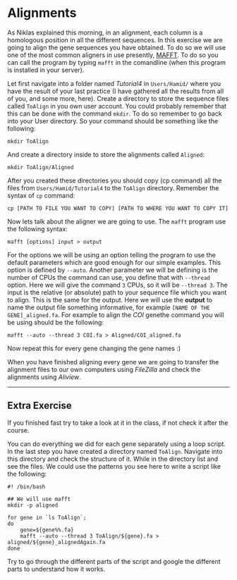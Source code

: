 # Alignments

As Niklas explained this morning, in an alignment, each column is a homologous position in all the different sequences. In this exercise we are going to align the gene sequences you have obtained. To do so we will use one of the most common aligners in use presently, [MAFFT](https://mafft.cbrc.jp/alignment/software/). To do so you can call the program by typing `mafft` in the comandline (when this program is installed in your server).

Let first navigate into a folder named *Tutorial4* in `Users/Hamid/` where you have the result of your last practice (I have gathered all the results from all of you, and some more, here). Create a directory to store the sequence files called `ToAlign` in you own user account. You could probably remember that this can be done with the command `mkdir`. To do so remember to go back into your User directory. So your command should be something like the following:

```
mkdir ToAlign
```
And create a directory inside to store the alignments called `Aligned`:

```
mkdir ToAlign/Aligned
```

After you created these directories you should copy (cp command) all the files from `Users/Hamid/Tutorial4` to the `ToAlign` directory. Remember the syntax of `cp` command:

```
cp [PATH TO FILE YOU WANT TO COPY] [PATH TO WHERE YOU WANT TO COPY IT]
```

Now lets talk about the aligner we are going to use. The `mafft` program use the following syntax:

```
mafft [options] input > output
```

For the options we will be using an option telling the program to use the default parameters which are good enough for our simple examples. This option is defined by `--auto`. Another parameter we will be defining is the number of CPUs the command can use, you define that with `--thread` option. Here we will give the command `3` CPUs, so it will be `--thread 3`. The input is the relative (or absolute) path to your sequence file which you want to align. This is the same for the output. Here we will use the **output** to name the output file something informative, for example `[NAME OF THE GENE]_aligned.fa`. For example to align the *COI* genethe command you will be using should be the following:

```
mafft --auto --thread 3 COI.fa > Aligned/COI_aligned.fa
```

Now repeat this for every gene changing the gene names :)

When you have finished aligning every gene we are going to transfer the alignment files to our own computers using *FileZilla* and check the alignments using *Aliview*.



--------------------
## Extra Exercise
If you finished fast try to take a look at it in the class, if not check it after the course. 

You can do everything we did for each gene separately using a loop script. In the last step you have created a directory named `ToAlign`. Navigate into this directory and check the structure of it. While in the directory list and see the files. We could use the patterns you see here to write a script like the following:

```
#! /bin/bash

## We will use mafft
mkdir -p aligned

for gene in `ls ToAlign`;
do
	gene=${gene%%.fa}
	mafft --auto --thread 3 ToAlign/${gene}.fa > aligned/${gene}_alignedAgain.fa
done

```
Try to go through the different parts of the script and google the different parts to understand how it works.
